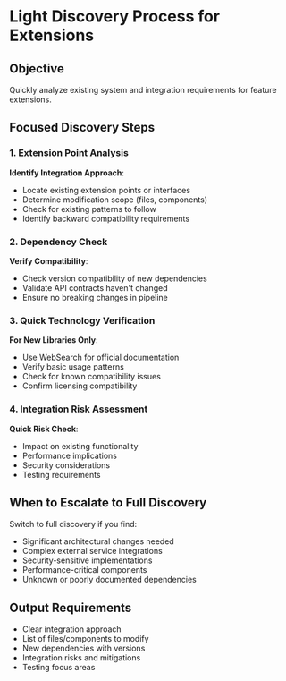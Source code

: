 # Light Discovery Process for Extensions

## Objective
Quickly analyze existing system and integration requirements for feature extensions.

## Focused Discovery Steps

### 1. Extension Point Analysis
**Identify Integration Approach**:
- Locate existing extension points or interfaces
- Determine modification scope (files, components)
- Check for existing patterns to follow
- Identify backward compatibility requirements

### 2. Dependency Check
**Verify Compatibility**:
- Check version compatibility of new dependencies
- Validate API contracts haven't changed
- Ensure no breaking changes in pipeline

### 3. Quick Technology Verification
**For New Libraries Only**:
- Use WebSearch for official documentation
- Verify basic usage patterns
- Check for known compatibility issues
- Confirm licensing compatibility

### 4. Integration Risk Assessment
**Quick Risk Check**:
- Impact on existing functionality
- Performance implications
- Security considerations
- Testing requirements

## When to Escalate to Full Discovery
Switch to full discovery if you find:
- Significant architectural changes needed
- Complex external service integrations
- Security-sensitive implementations
- Performance-critical components
- Unknown or poorly documented dependencies

## Output Requirements
- Clear integration approach
- List of files/components to modify
- New dependencies with versions
- Integration risks and mitigations
- Testing focus areas